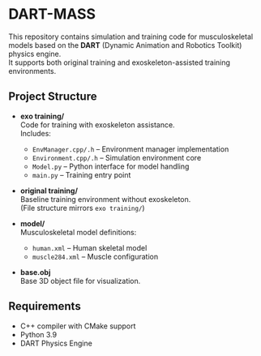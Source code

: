# DART-MASS

This repository contains simulation and training code for musculoskeletal models based on the **DART** (Dynamic Animation and Robotics Toolkit) physics engine.  
It supports both original training and exoskeleton-assisted training environments.

## Project Structure

- **exo training/**  
  Code for training with exoskeleton assistance.  
  Includes:
  - `EnvManager.cpp/.h` – Environment manager implementation  
  - `Environment.cpp/.h` – Simulation environment core  
  - `Model.py` – Python interface for model handling  
  - `main.py` – Training entry point  

- **original training/**  
  Baseline training environment without exoskeleton.  
  (File structure mirrors `exo training/`)

- **model/**  
  Musculoskeletal model definitions:  
  - `human.xml` – Human skeletal model  
  - `muscle284.xml` – Muscle configuration  

- **base.obj**  
  Base 3D object file for visualization.

## Requirements

- C++ compiler with CMake support  
- Python 3.9  
- DART Physics Engine  

